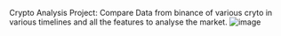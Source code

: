 Crypto Analysis Project:
Compare Data from binance of various cryto in various timelines and all the features to analyse the market.
![image](https://github.com/user-attachments/assets/8dbc476e-c46e-4b1d-8703-ddcf3d96e03b)
